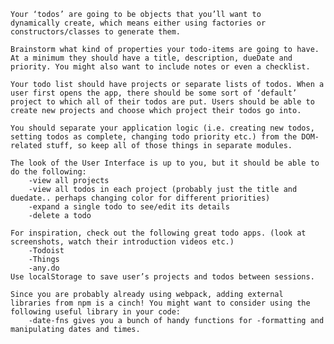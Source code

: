	Your ‘todos’ are going to be objects that you’ll want to 	dynamically create, which means either using factories or constructors/classes to generate them.

    Brainstorm what kind of properties your todo-items are going to have. At a minimum they should have a title, description, dueDate and priority. You might also want to include notes or even a checklist.

    Your todo list should have projects or separate lists of todos. When a user first opens the app, there should be some sort of ‘default’ project to which all of their todos are put. Users should be able to create new projects and choose which project their todos go into.

    You should separate your application logic (i.e. creating new todos, setting todos as complete, changing todo priority etc.) from the DOM-related stuff, so keep all of those things in separate modules.

    The look of the User Interface is up to you, but it should be able to do the following:
        -view all projects
        -view all todos in each project (probably just the title and duedate.. perhaps changing color for different priorities)
        -expand a single todo to see/edit its details
        -delete a todo
    
	For inspiration, check out the following great todo apps. (look at screenshots, watch their introduction videos etc.)
        -Todoist
        -Things
        -any.do
    Use localStorage to save user’s projects and todos between sessions.

    Since you are probably already using webpack, adding external libraries from npm is a cinch! You might want to consider using the following useful library in your code:
        -date-fns gives you a bunch of handy functions for -formatting and manipulating dates and times.

